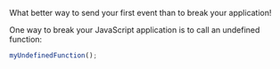 What better way to send your first event than to break your application!

One way to break your JavaScript application is to call an undefined function:

```js
myUndefinedFunction();
```
